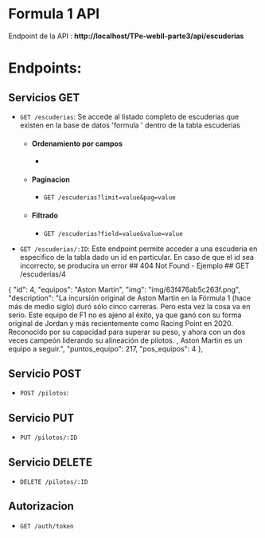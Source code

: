 # Formula 1 API

Endpoint de la API : **http://localhost/TPe-webII-parte3/api/escuderias**

# Endpoints:




## Servicios GET

- `GET /escuderias`: Se accede al listado completo de escuderias que existen en la base de datos 'formula ' dentro de la tabla escuderias

    - #### Ordenamiento por campos
        
        -  




    - #### Paginacion

        - `GET /escuderias?limit=value&pag=value`  

        

        

    - #### Filtrado
        - `GET /escuderias?field=value&value=value`

        


- `GET /escuderias/:ID`: Este endpoint permite acceder a una escuderia en especifico de la tabla dado un id en particular. En caso de que el id sea incorrecto, se producira un error ## 404 Not Found 
      - Ejemplo ## GET /escuderias/4

{
        "id": 4,
        "equipos": "Aston Martin",
        "img": "img/63f476ab5c263f.png",
        "description": "La incursión original de Aston Martin en la Fórmula 1 (hace más de medio siglo) duró sólo cinco carreras. Pero esta vez la cosa va en serio. Este equipo de F1 no es ajeno al éxito, ya que ganó con su forma original de Jordan y más recientemente como Racing Point en 2020. Reconocido por su capacidad para superar su peso, y ahora con un dos veces campeón liderando su alineación de pilotos. , Aston Martin es un equipo a seguir.",
        "puntos_equipo": 217,
        "pos_equipos": 4
    },




## Servicio POST
- `POST /pilotos`: 






## Servicio PUT
- `PUT /pilotos/:ID`  
   






## Servicio DELETE
- `DELETE /pilotos/:ID`
    







## Autorizacion 
- `GET /auth/token`


